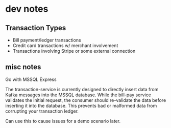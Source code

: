 # dev notes

## Transaction Types
- Bill payment/ledger transactions
- Credit card transactions w/ merchant involvement
- Transactions involving Stripe or some external connection


## misc notes

Go with MSSQL Express

The transaction-service is currently designed to directly insert data from Kafka messages into the MSSQL database. While the bill-pay service validates the initial request, the consumer should re-validate the data before inserting it into the database. This prevents bad or malformed data from corrupting your transaction ledger.

Can use this to cause issues for a demo scenario later.
